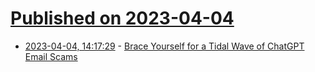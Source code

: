 # [Published on 2023-04-04](index.md)

* [2023-04-04, 14:17:29](https://lobste.rs/s/atmdap/brace_yourself_for_tidal_wave_chatgpt) - [Brace Yourself for a Tidal Wave of ChatGPT Email Scams](https://www.wired.com/story/large-language-model-phishing-scams/)
